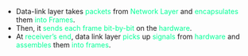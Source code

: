 - Data-link layer takes <span style="color:#00ff96">packets</span> from <span style="color:#00ff96">Network Layer</span> and <span style="color:#00ff96">encapsulates</span> them <span style="color:#00ff96">into Frames</span>.
- Then, it <span style="color:#00ff96">sends each frame</span> <span style="color:#00ff96">bit-by-bit</span> on the <span style="color:#00ff96">hardware</span>.
- At <span style="color:#00ff96">receiver’s end</span>, data link layer <span style="color:#00ff96">picks</span> up <span style="color:#00ff96">signals</span> from <span style="color:#00ff96">hardware</span> and <span style="color:#00ff96">assembles</span> them <span style="color:#00ff96">into frames</span>.

